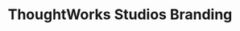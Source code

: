---
title: ThoughtWorks Studios Branding
image: images/slides/tw-studios-branding.jpg
width: 2500
height: 1406
---